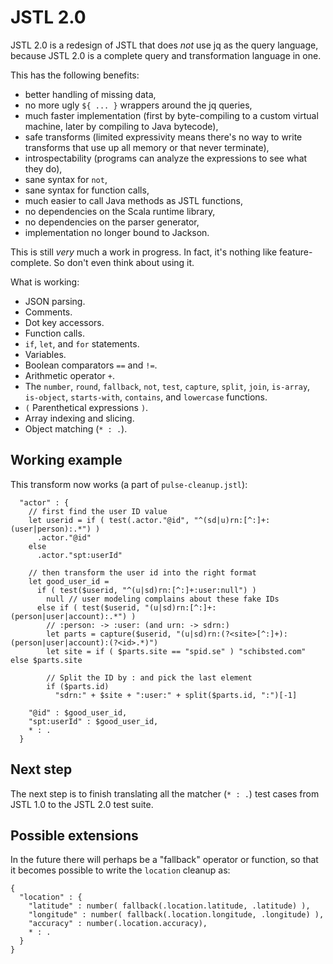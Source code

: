 
# JSTL 2.0

JSTL 2.0 is a redesign of JSTL that does *not* use jq as the query
language, because JSTL 2.0 is a complete query and transformation
language in one.

This has the following benefits:
 * better handling of missing data,
 * no more ugly `${ ... }` wrappers around the jq queries,
 * much faster implementation (first by byte-compiling to a custom
   virtual machine, later by compiling to Java bytecode),
 * safe transforms (limited expressivity means there's no way to
   write transforms that use up all memory or that never terminate),
 * introspectability (programs can analyze the expressions to see what
   they do),
 * sane syntax for `not`,
 * sane syntax for function calls,
 * much easier to call Java methods as JSTL functions,
 * no dependencies on the Scala runtime library,
 * no dependencies on the parser generator,
 * implementation no longer bound to Jackson.

This is still *very* much a work in progress. In fact, it's nothing
like feature-complete. So don't even think about using it.

What is working:
 * JSON parsing.
 * Comments.
 * Dot key accessors.
 * Function calls.
 * `if`, `let`, and `for` statements.
 * Variables.
 * Boolean comparators `==` and `!=`.
 * Arithmetic operator `+`.
 * The `number`, `round`, `fallback`, `not`, `test`, `capture`, `split`, `join`,
   `is-array`, `is-object`, `starts-with`, `contains`, and `lowercase` functions.
 * `(` Parenthetical expressions `)`.
 * Array indexing and slicing.
 * Object matching (`* : .`).

## Working example

This transform now works (a part of `pulse-cleanup.jstl`):

```
  "actor" : {
    // first find the user ID value
    let userid = if ( test(.actor."@id", "^(sd|u)rn:[^:]+:(user|person):.*") )
      .actor."@id"
    else
      .actor."spt:userId"

    // then transform the user id into the right format
    let good_user_id =
      if ( test($userid, "^(u|sd)rn:[^:]+:user:null") )
        null // user modeling complains about these fake IDs
      else if ( test($userid, "(u|sd)rn:[^:]+:(person|user|account):.*") )
        // :person: -> :user: (and urn: -> sdrn:)
        let parts = capture($userid, "(u|sd)rn:(?<site>[^:]+):(person|user|account):(?<id>.*)")
        let site = if ( $parts.site == "spid.se" ) "schibsted.com" else $parts.site

        // Split the ID by : and pick the last element
        if ($parts.id)
          "sdrn:" + $site + ":user:" + split($parts.id, ":")[-1]

    "@id" : $good_user_id,
    "spt:userId" : $good_user_id,
    * : .
  }
```

## Next step

The next step is to finish translating all the matcher (`* : .`) test
cases from JSTL 1.0 to the JSTL 2.0 test suite.

## Possible extensions

In the future there will perhaps be a "fallback" operator or function,
so that it becomes possible to write the `location` cleanup as:

```
{
  "location" : {
    "latitude" : number( fallback(.location.latitude, .latitude) ),
    "longitude" : number( fallback(.location.longitude, .longitude) ),
    "accuracy" : number(.location.accuracy),
    * : .
  }
}
```
